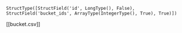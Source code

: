 `StructType([StructField('id', LongType(), False), StructField('bucket_ids', ArrayType(IntegerType(), True), True)]) ` 

[[bucket.csv]]